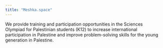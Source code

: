 ```yaml
---
title: "Meshka.space"
---
```


We provide training and participation opportunities in the Sciences Olympiad for Palestinian students (K12) to increase international participation in Palestine and improve problem-solving skills for the young generation in Palestine.
